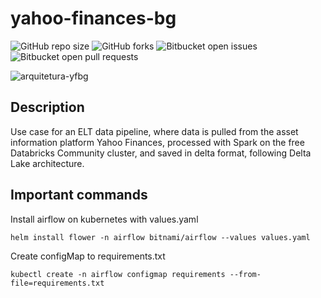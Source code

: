 # yahoo-finances-bg

![GitHub repo size](https://img.shields.io/github/repo-size/iuricode/README-template?style=for-the-badge)
![GitHub forks](https://img.shields.io/github/forks/iuricode/README-template?style=for-the-badge)
![Bitbucket open issues](https://img.shields.io/bitbucket/issues/iuricode/README-template?style=for-the-badge)
![Bitbucket open pull requests](https://img.shields.io/bitbucket/pr-raw/iuricode/README-template?style=for-the-badge)

![arquitetura-yfbg](https://user-images.githubusercontent.com/56079012/151059283-c7d301e9-4957-48da-a92d-58af27fa9e53.png)

## Description
Use case for an ELT data pipeline, where data is pulled from the asset information platform  Yahoo Finances, processed with Spark on the free Databricks Community cluster, and saved in delta format, following Delta Lake architecture.

## Important commands

Install airflow on kubernetes with values.yaml
```
helm install flower -n airflow bitnami/airflow --values values.yaml
```

Create configMap to requirements.txt

```
kubectl create -n airflow configmap requirements --from-file=requirements.txt
```
